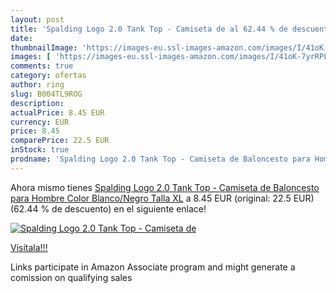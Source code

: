 ```yaml
---
layout: post
title: 'Spalding Logo 2.0 Tank Top - Camiseta de al 62.44 % de descuento'
date: 
thumbnailImage: 'https://images-eu.ssl-images-amazon.com/images/I/41oK-7yrRPL._SL200_.jpg'
images: [ 'https://images-eu.ssl-images-amazon.com/images/I/41oK-7yrRPL._SL200_.jpg' ]
comments: true
category: ofertas
author: ring
slug: B004TL9ROG
description:
actualPrice: 8.45 EUR
currency: EUR
price: 8.45
comparePrice: 22.5 EUR
inStock: true
prodname: 'Spalding Logo 2.0 Tank Top - Camiseta de Baloncesto para Hombre  Color Blanco/Negro  Talla XL'
---
```


Ahora mismo tienes [Spalding Logo 2.0 Tank Top - Camiseta de Baloncesto para Hombre  Color Blanco/Negro  Talla XL](https://www.amazon.es/dp/B004TL9ROG/?tag=tolees-21) a 8.45 EUR (original: 22.5 EUR) (62.44 %  de descuento) en el siguiente enlace!

[![Spalding Logo 2.0 Tank Top - Camiseta de](https://images-eu.ssl-images-amazon.com/images/I/41oK-7yrRPL._SL200_.jpg)](https://www.amazon.es/dp/B004TL9ROG/?tag=tolees-21)

[Visítala!!!](https://www.amazon.es/dp/B004TL9ROG/?tag=tolees-21)

Links participate in Amazon Associate program and might generate a comission on qualifying sales
